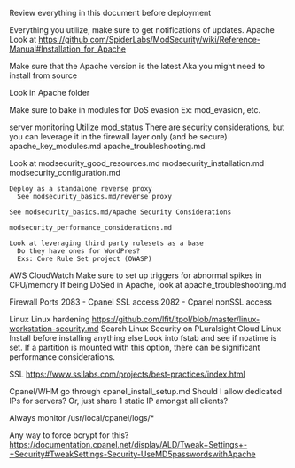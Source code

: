 Review everything in this document before deployment

Everything you utilize, make sure to get notifications of updates.
Apache
  Look at https://github.com/SpiderLabs/ModSecurity/wiki/Reference-Manual#Installation_for_Apache

  Make sure that the Apache version is the latest
    Aka you might need to install from source
    
  Look in Apache folder


  Make sure to bake in modules for DoS evasion
    Ex: mod_evasion, etc.

  server monitoring
    Utilize mod_status
      There are security considerations, but you can leverage it in the firewall layer only (and be secure)
      apache_key_modules.md
      apache_troubleshooting.md

  Look at modsecurity_good_resources.md
  modsecurity_installation.md
  modsecurity_configuration.md


    Deploy as a standalone reverse proxy
      See modsecurity_basics.md/reverse proxy

    See modsecurity_basics.md/Apache Security Considerations

    modsecurity_performance_considerations.md

    Look at leveraging third party rulesets as a base
      Do they have ones for WordPres?
      Exs: Core Rule Set project (OWASP)

AWS
  CloudWatch
    Make sure to set up triggers for abnormal spikes in CPU/memory
      If being DoSed in Apache, look at apache_troubleshooting.md

  Firewall Ports
    2083 - Cpanel SSL access
    2082 - Cpanel nonSSL access
    

Linux
  Linux hardening
    https://github.com/lfit/itpol/blob/master/linux-workstation-security.md
    Search Linux Security on PLuralsight
  Cloud Linux
    Install before installing anything else
  Look into fstab and see if noatime is set.  If a partition is mounted with this option, there can be significant performance considerations.

  SSL
    https://www.ssllabs.com/projects/best-practices/index.html

Cpanel/WHM
  go through cpanel_install_setup.md
  Should I allow dedicated IPs for servers? Or, just share 1 static IP amongst all clients?

  Always monitor
    /usr/local/cpanel/logs/*
  
  Any way to force bcrypt for this?
    https://documentation.cpanel.net/display/ALD/Tweak+Settings+-+Security#TweakSettings-Security-UseMD5passwordswithApache


